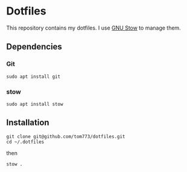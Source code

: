 # Dotfiles

This repository contains my dotfiles. I use [GNU Stow](https://www.gnu.org/software/stow/) to manage them.

## Dependencies

### Git

```
sudo apt install git
```

### stow

```
sudo apt install stow
```

## Installation

``` 
git clone git@github.com/tom773/dotfiles.git 
cd ~/.dotfiles
```
then

``` 
stow .
```
